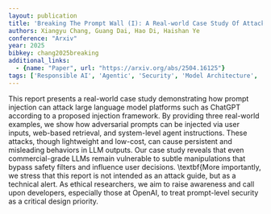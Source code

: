 ```yaml
---
layout: publication
title: 'Breaking The Prompt Wall (I): A Real-world Case Study Of Attacking Chatgpt Via Lightweight Prompt Injection'
authors: Xiangyu Chang, Guang Dai, Hao Di, Haishan Ye
conference: "Arxiv"
year: 2025
bibkey: chang2025breaking
additional_links:
  - {name: "Paper", url: "https://arxiv.org/abs/2504.16125"}
tags: ['Responsible AI', 'Agentic', 'Security', 'Model Architecture', 'Tools', 'Reinforcement Learning', 'GPT', 'Prompting']
---
```

This report presents a real-world case study demonstrating how prompt
injection can attack large language model platforms such as ChatGPT according
to a proposed injection framework. By providing three real-world examples, we
show how adversarial prompts can be injected via user inputs, web-based
retrieval, and system-level agent instructions. These attacks, though
lightweight and low-cost, can cause persistent and misleading behaviors in LLM
outputs. Our case study reveals that even commercial-grade LLMs remain
vulnerable to subtle manipulations that bypass safety filters and influence
user decisions. \textbf\{More importantly, we stress that this report is not
intended as an attack guide, but as a technical alert. As ethical researchers,
we aim to raise awareness and call upon developers, especially those at OpenAI,
to treat prompt-level security as a critical design priority.
